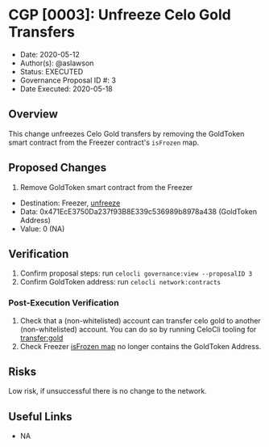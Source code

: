 # CGP [0003]: Unfreeze Celo Gold Transfers

- Date: 2020-05-12
- Author(s): @aslawson
- Status: EXECUTED
- Governance Proposal ID #: 3
- Date Executed: 2020-05-18

## Overview

This change unfreezes Celo Gold transfers by removing the GoldToken smart contract from the Freezer contract's `isFrozen` map.

## Proposed Changes

1. Remove GoldToken smart contract from the Freezer
  - Destination: Freezer, [unfreeze](https://github.com/celo-org/celo-monorepo/blob/de09a44f5ea2c2116506a6b3d05dcaaef92d4fad/packages/protocol/contracts/common/Freezer.sol#L27)
  - Data: 0x471EcE3750Da237f93B8E339c536989b8978a438 (GoldToken Address)
  - Value: 0 (NA)

## Verification

1. Confirm proposal steps: run `celocli governance:view --proposalID 3`
2. Confirm GoldToken address: run `celocli network:contracts`

### Post-Execution Verification

1. Check that a (non-whitelisted) account can transfer celo gold to another (non-whitelisted) account.  You can do so by running CeloCli tooling for [transfer:gold](https://docs.celo.org/command-line-interface/transfer#gold)
2. Check Freezer [isFrozen map](https://github.com/celo-org/celo-monorepo/blob/de09a44f5ea2c2116506a6b3d05dcaaef92d4fad/packages/protocol/contracts/common/Freezer.sol#L9) no longer contains the GoldToken Address.

## Risks

Low risk, if unsuccessful there is no change to the network.

## Useful Links

- NA

